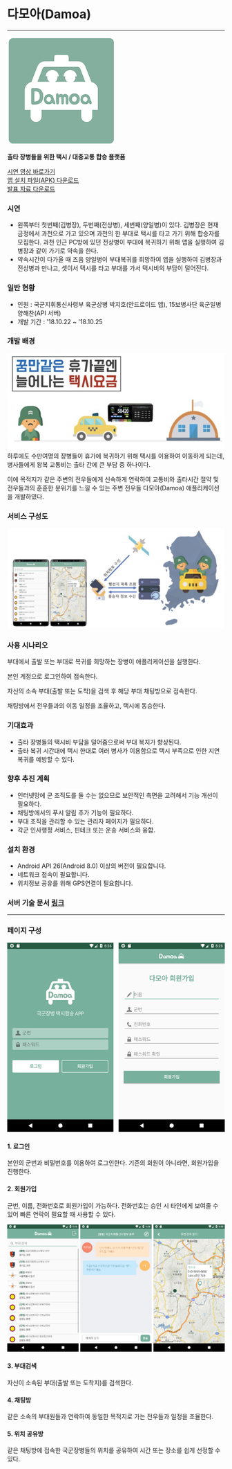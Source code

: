 # 다모아(Damoa)
---
![](./docs/splash.png)  


**출타 장병들을 위한 택시 / 대중교통 합승 플랫폼**

[시연 영상 바로가기](https://youtu.be/p-DyMTscsSk)  
[앱 설치 파일(APK) 다운로드](http://download.live2skull.net/damoa.apk)  
[발표 자료 다운로드](http://download.live2skull.net/presentation.zip)  

### 시연
 - 왼쪽부터 첫번째(김병장), 두번째(전상병), 세번째(양일병)이 있다. 김병장은 현재 금정에서 과천으로 가고  있으며 과천의 한 부대로 택시를 타고 가기 위해 합승자를 모집한다. 과천 인근 PC방에 있던 전상병이 부대에 복귀하기 위해 앱을 실행하여 김병장과 같이 가기로 약속을 한다.
 - 약속시간이 다가올 때 즈음 양일병이 부대복귀를 희망하여 앱을 실행하여 김병장과 전상병과 만나고, 셋이서 택시를 타고 부대를 가서 택시비의 부담이 덜어진다.
### 일반 현황
 - 인원 : 국군지휘통신사령부 육군상병 박지호(안드로이드 앱), 15보병사단 육군일병 양해찬(API 서버)
 - 개발 기간 : '18.10.22 ~ '18.10.25

### 개발 배경

![](./docs/background.jpg)  
하루에도 수만여명의 장병들이 휴가에 복귀하기 위해 택시를 이용하여 이동하게 되는데, 병사들에게 왕복 교통비는 출타 간에 큰 부담 중 하나이다.

이에 목적지가 같은 주변의 전우들에게 신속하게 연락하여 교통비와 출타시간 절약 및 전우들과의 훈훈한 분위기를 느낄 수 있는 주변 전우들 다모아(Damoa) 애플리케이션을 개발하였다.  



### 서비스 구성도
![](./docs/paint.jpg)  


### 사용 시나리오

부대에서 출발 또는 부대로 복귀를 희망하는 장병이 애플리케이션을 실행한다.

본인 계정으로 로그인하여 접속한다.

자신의 소속 부대(출발 또는 도착)을 검색 후 해당 부대 채팅방으로 접속한다.

채팅방에서 전우들과의 이동 일정을 조율하고, 택시에 동승한다.

### 기대효과

 - 출타 장병들의 택시비 부담을 덜어줌으로써 부대 복지가 향상된다.
 - 출타 복귀 시간대에 택시 한대로 여러 병사가 이용함으로 택시 부족으로 인한 지연복귀를 예방할 수 있다.

### 향후 추진 계획

 - 인터넷망에 군 조직도를 둘 수는 없으므로 보안적인 측면을 고려해서 기능 개선이 필요하다.
 - 채팅방에서의 푸시 알림 추가 기능이 필요하다.
 - 부대 조직을 관리할 수 있는 관리자 페이지가 필요하다.
 - 각군 인사행정 서비스, 핀테크 또는 운송 서비스와 융합.


### 설치 환경
 - Android API 26(Android 8.0) 이상의 버전이 필요합니다.
 - 네트워크 접속이 필요합니다.
 - 위치정보 공유를 위해 GPS연결이 필요합니다.

### 서버 기술 문서 [링크](/damoa-server/readme.md)


---


### 페이지 구성
![](./docs/1.png)
#### 1. 로그인 

본인의 군번과 비밀번호를 이용하여 로그인한다. 기존의 회원이 아니라면, 회원가입을 진행한다.

#### 2. 회원가입 

군번, 이름, 전화번호로 회원가입이 가능하다. 전화번호는 승인 시 타인에게 보여줄 수 있어 빠른 연락이 필요할 때 사용할 수 있다.

![](./docs/2.png)

#### 3. 부대검색 

자신이 소속된 부대(출발 또는 도착지)를 검색한다.

#### 4. 채팅방 

같은 소속의 부대원들과 연락하여 동일한 목적지로 가는 전우들과 일정을 조율한다.

#### 5. 위치 공유방

같은 채팅방에 접속한 국군장병들의 위치를 공유하여 시간 또는 장소를 쉽게 선정할 수 있다.

